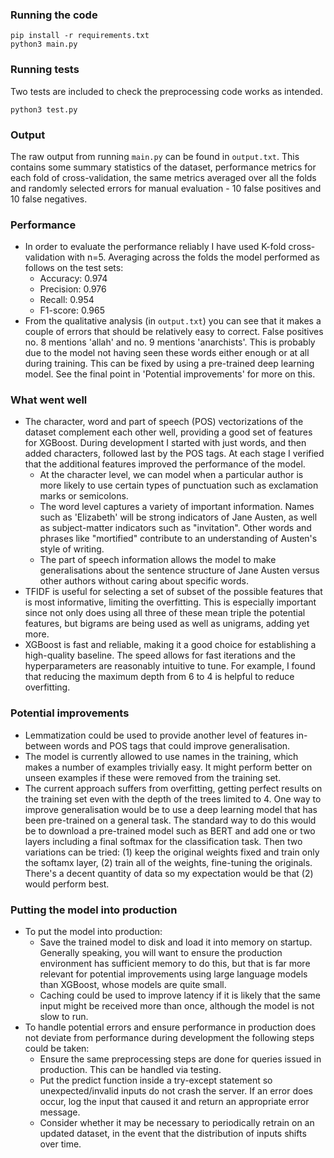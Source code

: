 ### Running the code
```
pip install -r requirements.txt
python3 main.py
```

### Running tests
Two tests are included to check the preprocessing code works as intended.
```
python3 test.py
```

### Output
The raw output from running `main.py` can be found in `output.txt`. This contains some summary statistics of the dataset, performance metrics for each fold of cross-validation, the same metrics averaged over all the folds and randomly selected errors for manual evaluation - 10 false positives and 10 false negatives.

### Performance
- In order to evaluate the performance reliably I have used K-fold cross-validation with n=5. Averaging across the folds the model performed as follows on the test sets:
  - Accuracy: 0.974
  - Precision: 0.976
  - Recall: 0.954
  - F1-score: 0.965
- From the qualitative analysis (in `output.txt`) you can see that it makes a couple of errors that should be relatively easy to correct. False positives no. 8 mentions 'allah' and no. 9 mentions 'anarchists'. This is probably due to the model not having seen these words either enough or at all during training. This can be fixed by using a pre-trained deep learning model. See the final point in 'Potential improvements' for more on this.

### What went well
- The character, word and part of speech (POS) vectorizations of the dataset complement each other well, providing a good set of features for XGBoost. During development I started with just words, and then added characters, followed last by the POS tags. At each stage I verified that the additional features improved the performance of the model.
  - At the character level, we can model when a particular author is more likely to use certain types of punctuation such as exclamation marks or semicolons.
  - The word level captures a variety of important information. Names such as 'Elizabeth' will be strong indicators of Jane Austen, as well as subject-matter indicators such as "invitation". Other words and phrases like "mortified" contribute to an understanding of Austen's style of writing.
  - The part of speech information allows the model to make generalisations about the sentence structure of Jane Austen versus other authors without caring about specific words.
- TFIDF is useful for selecting a set of subset of the possible features that is most informative, limiting the overfitting. This is especially important since not only does using all three of these mean triple the potential features, but bigrams are being used as well as unigrams, adding yet more.
- XGBoost is fast and reliable, making it a good choice for establishing a high-quality baseline. The speed allows for fast iterations and the hyperparameters are reasonably intuitive to tune. For example, I found that reducing the maximum depth from 6 to 4 is helpful to reduce overfitting.

### Potential improvements
- Lemmatization could be used to provide another level of features in-between words and POS tags that could improve generalisation.
- The model is currently allowed to use names in the training, which makes a number of examples trivially easy. It might perform better on unseen examples if these were removed from the training set.
- The current approach suffers from overfitting, getting perfect results on the training set even with the depth of the trees limited to 4. One way to improve generalisation would be to use a deep learning model that has been pre-trained on a general task. The standard way to do this would be to download a pre-trained model such as BERT and add one or two layers including a final softmax for the classification task. Then two variations can be tried: (1) keep the original weights fixed and train only the softamx layer, (2) train all of the weights, fine-tuning the originals. There's a decent quantity of data so my expectation would be that (2) would perform best.

### Putting the model into production
- To put the model into production:
  - Save the trained model to disk and load it into memory on startup. Generally speaking, you will want to ensure the production environment has sufficient memory to do this, but that is far more relevant for potential improvements using large language models than XGBoost, whose models are quite small.
  - Caching could be used to improve latency if it is likely that the same input might be received more than once, although the model is not slow to run.
- To handle potential errors and ensure performance in production does not deviate from performance during development the following steps could be taken:
  - Ensure the same preprocessing steps are done for queries issued in production. This can be handled via testing.
  - Put the predict function inside a try-except statement so unexpected/invalid inputs do not crash the server. If an error does occur, log the input that caused it and return an appropriate error message.
  - Consider whether it may be necessary to periodically retrain on an updated dataset, in the event that the distribution of inputs shifts over time.